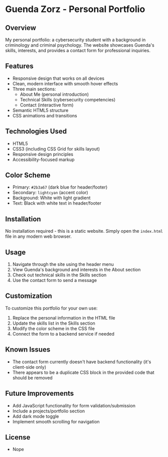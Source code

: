 # Guenda Zorz - Personal Portfolio

## Overview

My personal portfolio: a cybersecurity student with a background in criminology and criminal psychology. The website showcases Guenda's skills, interests, and provides a contact form for professional inquiries.

## Features

- Responsive design that works on all devices
- Clean, modern interface with smooth hover effects
- Three main sections:
  - About Me (personal introduction)
  - Technical Skills (cybersecurity competencies)
  - Contact (interactive form)
- Semantic HTML5 structure
- CSS animations and transitions

## Technologies Used

- HTML5
- CSS3 (including CSS Grid for skills layout)
- Responsive design principles
- Accessibility-focused markup

## Color Scheme

- Primary: `#2b3a67` (dark blue for header/footer)
- Secondary: `lightcyan` (accent color)
- Background: White with light gradient
- Text: Black with white text in header/footer

## Installation

No installation required - this is a static website. Simply open the `index.html` file in any modern web browser.

## Usage

1. Navigate through the site using the header menu
2. View Guenda's background and interests in the About section
3. Check out technical skills in the Skills section
4. Use the contact form to send a message

## Customization

To customize this portfolio for your own use:

1. Replace the personal information in the HTML file
2. Update the skills list in the Skills section
3. Modify the color scheme in the CSS file
4. Connect the form to a backend service if needed

## Known Issues

- The contact form currently doesn't have backend functionality (it's client-side only)
- There appears to be a duplicate CSS block in the provided code that should be removed

## Future Improvements

- Add JavaScript functionality for form validation/submission
- Include a projects/portfolio section
- Add dark mode toggle
- Implement smooth scrolling for navigation

## License

- Nope
